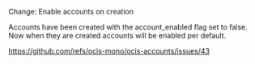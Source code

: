 Change: Enable accounts on creation

Accounts have been created with the account_enabled flag set to false.
Now when they are created accounts will be enabled per default.

https://github.com/refs/ocis-mono/ocis-accounts/issues/43
